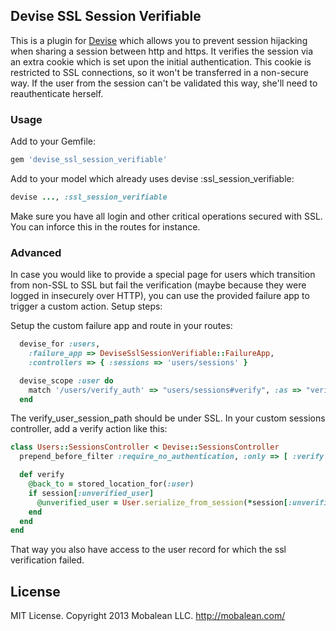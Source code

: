 ## Devise SSL Session Verifiable

This is a plugin for [Devise](https://github.com/plataformatec/devise) which allows you to prevent session hijacking when sharing a session between http and https. It verifies the session via an extra cookie which is set upon the initial authentication. This cookie is restricted to SSL connections, so it won't be transferred in a non-secure way. If the user from the session can't be validated this way, she'll need to reauthenticate herself.

### Usage

Add to your Gemfile:

```ruby
gem 'devise_ssl_session_verifiable'
```

Add to your model which already uses devise :ssl_session_verifiable:

```ruby
devise ..., :ssl_session_verifiable
```

Make sure you have all login and other critical operations secured with SSL. You can inforce this in the routes for instance.


### Advanced

In case you would like to provide a special page for users which transition from non-SSL to SSL but fail the verification (maybe because they were logged in insecurely over HTTP), you can use the provided failure app to trigger a custom action. Setup steps:

Setup the custom failure app and route in your routes:

```ruby
  devise_for :users,
    :failure_app => DeviseSslSessionVerifiable::FailureApp,
    :controllers => { :sessions => 'users/sessions' }

  devise_scope :user do
    match '/users/verify_auth' => "users/sessions#verify", :as => "verify_user_session", :via => :get
  end
```

The verify_user_session_path should be under SSL. In your custom sessions controller, add a verify action like this:

```ruby
class Users::SessionsController < Devise::SessionsController
  prepend_before_filter :require_no_authentication, :only => [ :verify ]

  def verify
    @back_to = stored_location_for(:user)
    if session[:unverified_user]
      @unverified_user = User.serialize_from_session(*session[:unverified_user])
    end
  end
end
```

That way you also have access to the user record for which the ssl verification failed.


## License

MIT License. Copyright 2013 Mobalean LLC. http://mobalean.com/

